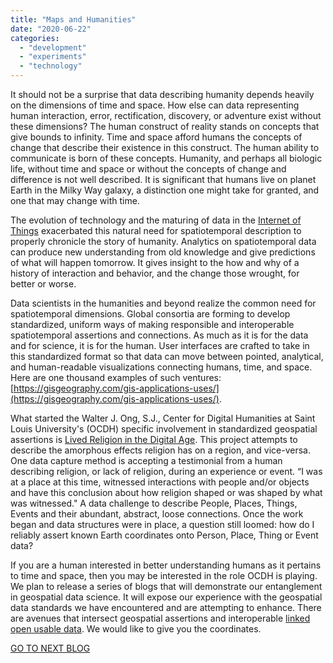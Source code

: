 ```yaml
---
title: "Maps and Humanities"
date: "2020-06-22"
categories: 
  - "development"
  - "experiments"
  - "technology"
---
```


It should not be a surprise that data describing humanity depends heavily on the dimensions of time and space.  How else can data representing human interaction, error, rectification, discovery, or adventure exist without these dimensions?  The human construct of reality stands on concepts that give bounds to infinity.  Time and space afford humans the concepts of change that describe their existence in this construct.  The human ability to communicate is born of these concepts.  Humanity, and perhaps all biologic life, without time and space or without the concepts of change and difference is not well described.  It is significant that humans live on planet Earth in the Milky Way galaxy, a distinction one might take for granted, and one that may change with time.  

The evolution of technology and the maturing of data in the [Internet of Things](https://en.wikipedia.org/wiki/Internet_of_things) exacerbated this natural need for spatiotemporal description to properly chronicle the story of humanity.  Analytics on spatiotemporal data can produce new understanding from old knowledge and give predictions of what will happen tomorrow.  It gives insight to the how and why of a history of interaction and behavior, and the change those wrought, for better or worse. 

Data scientists in the humanities and beyond realize the common need for spatiotemporal dimensions.  Global consortia are forming to develop standardized, uniform ways of making responsible and interoperable spatiotemporal assertions and connections.  As much as it is for the data and for science, it is for the human.  User interfaces are crafted to take in this standardized format so that data can move between pointed, analytical, and human-readable visualizations connecting humans, time, and space.  Here are one thousand examples of such ventures: [https://gisgeography.com/gis-applications-uses/](https://gisgeography.com/gis-applications-uses/).

What started the Walter J. Ong, S.J., Center for Digital Humanities at Saint Louis University's (OCDH) specific involvement in standardized geospatial assertions is [Lived Religion in the Digital Age](https://religioninplace.org/blog/).  This project attempts to describe the amorphous effects religion has on a region, and vice-versa.  One data capture method is accepting a testimonial from a human describing religion, or lack of religion, during an experience or event.  “I was at a place at this time, witnessed interactions with people and/or objects and have this conclusion about how religion shaped or was shaped by what was witnessed."  A data challenge to describe People, Places, Things, Events and their abundant, abstract, loose connections.  Once the work began and data structures were in place, a question still loomed: how do I reliably assert known Earth coordinates onto Person, Place, Thing or Event data?

If you are a human interested in better understanding humans as it pertains to time and space, then you may be interested in the role OCDH is playing.  We plan to release a series of blogs that will demonstrate our entanglement in geospatial data science.  It will expose our experience with the geospatial data standards we have encountered and are attempting to enhance.  There are avenues that intersect geospatial assertions and interoperable [linked open usable data](https://linked.art/loud/).  We would like to give you the coordinates.

[GO TO NEXT BLOG](http://ongcdh.org/experiments/coordinates-in-data/)
